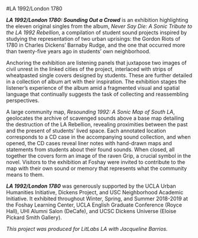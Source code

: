 #LA 1992/London 1780

***LA 1992/London 1780: Sounding Out a Crowd*** is an exhibition highlighting the eleven original singles from the album, *Never Say Die: A Sonic Tribute to the LA 1992 Rebellion*, a compilation of student sound projects inspired by studying the representation of two urban uprisings: the Gordon Riots of 1780 in Charles Dickens’ Barnaby Rudge, and the one that occurred more than twenty-five years ago in students’ own neighborhood.

Anchoring the exhibition are listening panels that juxtapose two images of civil unrest in the linked cities of the project, interlaced with strips of wheatpasted single covers designed by students. These are further detailed in a collection of album art with their inspiration. The exhibition stages the listener’s experience of the album amid a fragmented visual and spatial language that continually suggests the task of collecting and reassembling
perspectives.

A large community map, *Resounding 1992: A Sonic Map of South LA*, geolocates the archive of scavenged sounds above a base map detailing the destruction of the LA Rebellion, revealing proximities between the past and the present of students’ lived space. Each annotated location corresponds to a CD case in the accompanying sound collection, and when opened, the CD cases reveal liner notes with hand-drawn maps and statements from students about their found sounds. When closed, all together the covers form an image of the raven Grip, a crucial symbol in the novel. Visitors to the exhibition at Foshay were invited to contribute to the map with their own sound or memory that represents what the community means to them.

***LA 1992/London 1780*** was generously supported by the UCLA Urban Humanities Initiative, Dickens Project, and USC Neighborhood Academic Initiative. It exhibited throughout Winter, Spring, and Summer 2018-2019 at the Foshay Learning Center, UCLA English Graduate Conference (Royce Hall), UHI Alumni Salon (DeCafe), and UCSC Dickens Universe (Eloise Pickard Smith Gallery).

*This project was produced for LitLabs LA with Jacqueline Barrios.*
